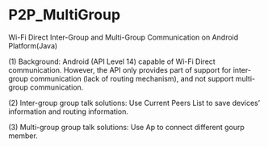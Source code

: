 # P2P_MultiGroup
Wi-Fi Direct Inter-Group and Multi-Group Communication on Android Platform(Java)

(1) Background: Android (API Level 14) capable of Wi-Fi Direct communication. However, the API only provides part of support for inter-group communication (lack of routing mechanism), and not support multi-group communication. 

(2) Inter-group group talk solutions: Use Current Peers List to save devices’ information and routing information. 

(3) Multi-group group talk solutions: Use Ap to connect different gourp member.
